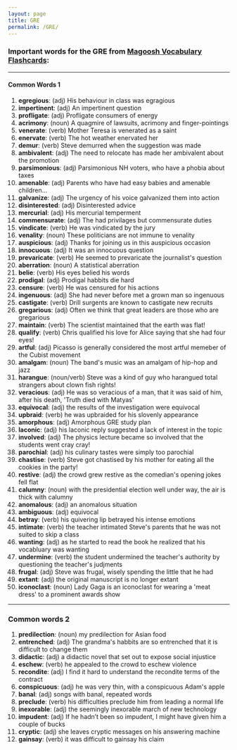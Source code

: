 ```yaml
---
layout: page
title: GRE
permalink: /GRE/
---
```


### Important words for the GRE from [Magoosh Vocabulary Flashcards](https://gre.magoosh.com/flashcards/vocabulary/decks):

***

#### Common Words 1
1. **egregious**: (adj) His behaviour in class was egragious
2. **impertinent**: (adj) An impertinent question
3. **profligate**: (adj) Profligate consumers of energy
4. **acrimony**: (noun) A quagmire of lawsuits, acrimony and finger-pointings
5. **venerate**: (verb) Mother Teresa is venerated as a saint
6. **enervate**: (verb) The hot weather enervated her
7. **demur**: (verb) Steve demurred when the suggestion was made
8. **ambivalent**: (adj) The need to relocate has made her ambivalent about the promotion
9. **parsimonious**: (adj) Parsimonious NH voters, who have a phobia about taxes
10. **amenable**: (adj) Parents who have had easy babies and amenable children...
11. **galvanize**: (adj) The urgency of his voice galvanized them into action
12. **disinterested**: (adj) Disinterested advice
13. **mercurial**: (adj) His mercurial temperment 
14. **commensurate**: (adj) The had privilages but commensurate duties
15. **vindicate**: (verb) He was vindicated by the jury
16. **venality**: (noun) These politicians are not immune to venality
17. **auspicious**: (adj) Thanks for joining us in this auspicious occasion
18. **innocuous**: (adj) It was an innocuous question
20. **prevaricate**: (verb) He seemed to prevaricate the journalist's question
21. **aberration**: (noun) A statistical aberration
22. **belie**: (verb) His eyes belied his words
23. **prodigal**: (adj) Prodigal habbits die hard
24. **censure**: (verb) He was censured for his actions
25. **ingenuous**: (adj) She had never before met a grown man so ingenuous
26. **castigate**: (verb) Drill surgents are known to castigate new recruits
27. **gregarious**: (adj) Often we think that great leaders are those who are gregarious
28. **maintain**: (verb) The scientist maintained that the earth was flat!
29. **qualify**: (verb) Chris qualified his love for Alice saying that she had four eyes!
30. **artful**:  (adj) Picasso is generally considered the most artful memeber of the Cubist movement
31. **amalgam**: (noun) The band's music was an amalgam of hip-hop and jazz
32. **harangue**: (noun/verb) Steve was a kind of guy who harangued total strangers about clown fish rights!
33. **veracious**: (adj) He was so veracious of a man, that it was said of him, after his death, 'Truth died with Matyas'
34. **equivocal**: (adj) the results of the investigation were equivocal
35. **upbraid**: (verb) he was upbraided for his slovenly appearance
36. **amorphous**: (adj) Amorphous GRE study plan
37. **laconic**: (adj) his laconic reply suggested a lack of interest in the topic
38. **involved**: (adj) The physics lecture became so involved that the students went cray cray!
39. **parochial**:  (adj) his culinary tastes were simply too parochial
40. **chastise**: (verb) Steve got chastised by his mother for eating all the cookies in the party!
41. **restive**: (adj) the crowd grew restive as the comedian's opening jokes fell flat
42. **calumny**: (noun) with the presidential election well under way, the air is thick with calumny
43. **anomalous**: (adj) an anomalous situation
44. **ambiguous**: (adj) equivocal
45. **betray**: (verb) his quivering lip betrayed his intense emotions
46. **intimate**: (verb) the teacher intimated Steve's parents that he was not suited to skip a class
47. **wanting**: (adj) as he started to read the book he realized that his vocabluary was wanting
48. **undermine**: (verb) the student undermined the teacher's authority by questioning the teacher's judjments
49. **frugal**: (adj) Steve was frugal, wisely spending the little that he had 
50. **extant**: (adj) the original manuscript is no longer extant
51. **iconoclast**: (noun) Lady Gaga is an iconoclast for wearing a 'meat dress' to a prominent awards show 

***

### Common words 2

1. **predilection**: (noun) my predilection for Asian food
2. **entrenched**: (adj) The grandma's habbits are so entrenched that it is difficult to change them
3. **didactic**: (adj) a didactic novel that set out to expose social injustice
4. **eschew**: (verb) he appealed to the crowd to eschew violence
5. **recondite**: (adj) I find it hard to understand the recondite terms of the contract
6. **conspicuous**: (adj) he was very thin, with a conspicuous Adam's apple
7. **banal**: (adj) songs with banal, repeated words
8. **preclude**: (verb) his difficulties preclude him from leading a normal life
9. **inexorable**: (adj) the seemingly inexorable march of new technology
10. **impudent**: (adj) If he hadn’t been so impudent, I might have given him a couple of bucks
11. **cryptic**: (adj) she leaves cryptic messages on his answering machine
12. **gainsay**: (verb) it was difficult to gainsay his claim
